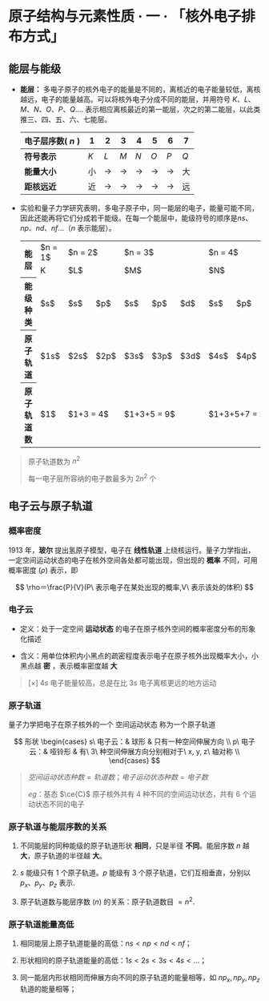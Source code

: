# 原子结构与元素性质 · 一 · 「核外电子排布方式」

## 能层与能级

- **能层：** 多电子原子的核外电子的能量是不同的，离核近的电子能量较低，离核越远，电子的能量越高。可以将核外电子分成不同的能层，并用符号 $K、L、M、N、O、P、Q....$ 表示相应离核最近的第一能层，次之的第二能层，以此类推三、四、五、六、七能层。
  
  | 电子层序数( $n$ ) | $1$ | $2$               | $3$               | $4$               | $5$               | $6$               | $7$ |
  | ----------------- | --- | ----------------- | ----------------- | ----------------- | ----------------- | ----------------- | --- |
  | **符号表示**     | $K$ | $L$               | $M$               | $N$               | $O$               | $P$               | $Q$ |
  | **能量大小**     | 小  | $\longrightarrow$ | $\longrightarrow$ | $\longrightarrow$ | $\longrightarrow$ | $\longrightarrow$ | 大  |
  | **距核远近**     | 近  | $\longrightarrow$ | $\longrightarrow$ | $\longrightarrow$ | $\longrightarrow$ | $\longrightarrow$ | 远  |

- 实验和量子力学研究表明，多电子原子中，同一能层的电子，能量可能不同，因此还能再将它们分成若干能级。在每一个能层中，能级符号的顺序是$ns、np、nd、nf...$（$n$ 表示能层）。
    <table>
        <tr>
            <th rowspan="2"> 能层 </th>
            <td> $n = 1$ </td>
            <td colspan="2"> $n = 2$ </td>
            <td colspan="3"> $n = 3$ </td>
            <td colspan="4"> $n = 4$ </td>
        </tr>
        <tr>
            <td> K </td>
            <td colspan="2"> $L$ </td>
            <td colspan="3"> $M$ </td>
            <td colspan="4"> $N$ </td>
        </tr>
        <tr>
            <th> 能级种类 </th>
            <td> $s$ </td>
            <td> $s$ </td>
            <td> $p$ </td>
            <td> $s$ </td>
            <td> $p$ </td>
            <td> $d$ </td>
            <td> $s$ </td>
            <td> $p$ </td>
            <td> $d$ </td>
            <td> $f$ </td>
        </tr>
        <tr>
            <th> 原子轨道 </th>
            <td> $1s$ </td>
            <td> $2s$ </td>
            <td> $2p$ </td>
            <td> $3s$ </td>
            <td> $3p$ </td>
            <td> $3d$ </td>
            <td> $4s$ </td>
            <td> $4p$ </td>
            <td> $4d$ </td>
            <td> $4f$ </td>
        </tr>
        <tr>
            <th> 原子轨道数 </th>
            <td> $1$ </td>
            <td colspan="2"> $1+3 = 4$ </td>
            <td colspan="3"> $1+3+5 = 9$ </td>
            <td colspan="4"> $1+3+5+7 = 16$ </td>
        </tr>
    </table>

> 原子轨道数为 $n^2$
> 
> 每一电子层所容纳的电子数最多为 $2n^2$ 个

## 电子云与原子轨道

### 概率密度

1913 年，**玻尔** 提出氢原子模型，电子在 **线性轨道** 上绕核运行。量子力学指出，一定空间运动状态的电子在核外空间各处都可能出现，但出现的 **概率** 不同，可用概率密度 $(\rho)$ 表示，即

$$
\rho＝\frac{P}{V}(P\ 表示电子在某处出现的概率,V\ 表示该处的体积)
$$

### 电子云

- 定义：处于一定空间 **运动状态** 的电子在原子核外空间的概率密度分布的形象化描述

- 含义：用单位体积内小黑点的疏密程度表示电子在原子核外出现概率大小，小黑点越 **密** ，表示概率密度越 **大**

> [×]  $4s$ 电子能量较高，总是在比 $3s$ 电子离核更远的地方运动

### 原子轨道

量子力学把电子在原子核外的一个 空间运动状态  称为一个原子轨道

$$
形状   
\begin{cases}
s\ 电子云：& 球形 & 只有一种空间伸展方向 \\
p\ 电子云：& 哑铃形 & 有\ 3\ 种空间伸展方向分别相对于\ x, y, z\ 轴对称 \\
\end{cases}
$$

> $空间运动状态种数=轨道数； 电子运动状态种数=电子数$
> 
> $eg$：基态 $\ce{C}$ 原子核外共有 $4$ 种不同的空间运动状态，共有 $6$ 个运动状态不同的电子

### 原子轨道与能层序数的关系

1. 不同能层的同种能级的原子轨道形状 **相同**，只是半径 **不同**。能层序数 $n$ 越 **大**，原子轨道的半径越 **大**。 

2. $s$ 能级只有 $1$ 个原子轨道。$p$ 能级有 $3$ 个原子轨道，它们互相垂直，分别以 $p_x、p_y、p_z$ 表示.

3. 原子轨道数与能层序数 $(n)$ 的关系：原子轨道数目 $= n^2$.  

### 原子轨道能量高低

1. 相同能层上原子轨道能量的高低：$ns<np<nd<nf$；

2. 形状相同的原子轨道能量的高低：$1s<2s<3s<4s<\dots$；

3. 同一能层内形状相同而伸展方向不同的原子轨道的能量相等，如 $np_x,np_y,np_z$ 轨道的能量相等；
